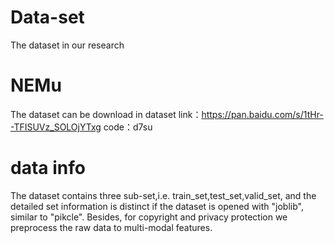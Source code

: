 # Data-set
The dataset in our research

# NEMu
The dataset can be download in dataset
link：https://pan.baidu.com/s/1tHr--TFISUVz_SOLOjYTxg 
code：d7su

# data info 
The dataset contains three sub-set,i.e. train_set,test_set,valid_set, and the detailed set information  is distinct if the dataset is opened with "joblib", similar to "pikcle". Besides, for copyright and privacy protection we preprocess the raw data to multi-modal features.
